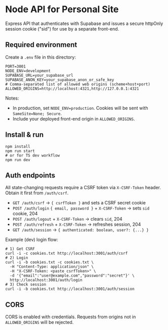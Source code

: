 # Node API for Personal Site

Express API that authenticates with Supabase and issues a secure httpOnly session cookie ("sid") for use by a separate front-end.

## Required environment

Create a `.env` file in this directory:

```
PORT=3001
NODE_ENV=development
SUPABASE_URL=your_supabase_url
SUPABASE_ANON_KEY=your_supabase_anon_or_safe_key
# Comma-separated list of allowed web origins (scheme+host+port)
ALLOWED_ORIGINS=http://localhost:4321,http://127.0.0.1:4321
```

Notes:
- In production, set `NODE_ENV=production`. Cookies will be sent with `SameSite=None; Secure`.
- Include your deployed front-end origin in `ALLOWED_ORIGINS`.

## Install & run

```
npm install
npm run start
# or for TS dev workflow
npm run dev
```

## Auth endpoints

All state-changing requests require a CSRF token via `X-CSRF-Token` header. Obtain it first from `/auth/csrf`.

- `GET /auth/csrf` → `{ csrfToken }` and sets a CSRF secret cookie
- `POST /auth/login` `{ email, password }` + `X-CSRF-Token` → sets `sid` cookie, 204
- `POST /auth/logout` + `X-CSRF-Token` → clears `sid`, 204
- `POST /auth/refresh` + `X-CSRF-Token` → refreshes session, 204
- `GET /auth/session` → `{ authenticated: boolean, user?: {...} }`

Example (dev) login flow:

```
# 1) Get CSRF
curl -i -c cookies.txt http://localhost:3001/auth/csrf
# 2) Login
curl -i -b cookies.txt -c cookies.txt \
  -H "Content-Type: application/json" \
  -H "X-CSRF-Token: <paste csrfToken>" \
  -d '{"email":"user@example.com","password":"secret"}' \
  http://localhost:3001/auth/login
# 3) Check session
curl -i -b cookies.txt http://localhost:3001/auth/session
```

## CORS

CORS is enabled with credentials. Requests from origins not in `ALLOWED_ORIGINS` will be rejected.


